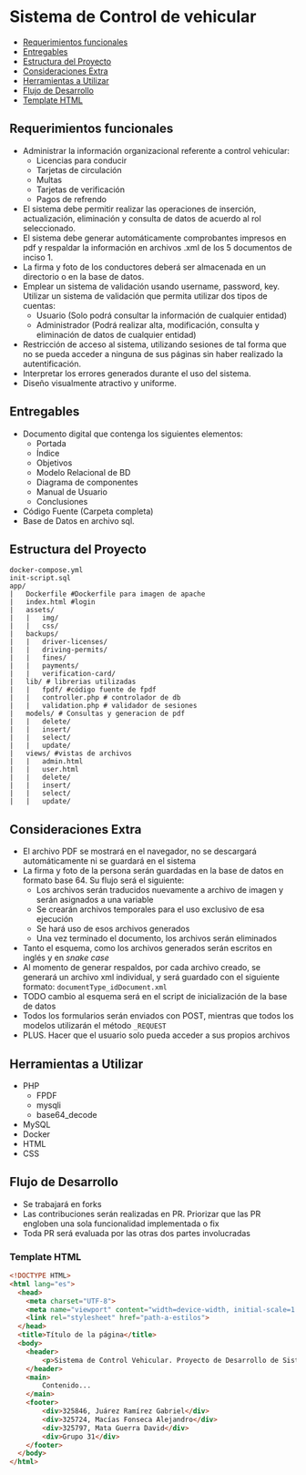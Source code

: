 # Sistema de Control de vehicular 

- [Requerimientos funcionales](##requerimientos-funcionales)
- [Entregables](#entregables)
- [Estructura del Proyecto](#estructura-del-proyecto)
- [Consideraciones Extra](#consideraciones-extra)
- [Herramientas a Utilizar](#herramientas-a-utilizar)
- [Flujo de Desarrollo](#flujo-de-desarrollo)
- [Template HTML](#template-html)

## Requerimientos funcionales
- Administrar la información organizacional referente a control vehicular:
  - Licencias para conducir
  - Tarjetas de circulación
  - Multas
  - Tarjetas de verificación  
  - Pagos de refrendo
- El sistema debe permitir realizar las operaciones de inserción, actualización, eliminación y consulta de datos de acuerdo al rol seleccionado.
- El sistema debe generar automáticamente comprobantes impresos en pdf y respaldar la información en archivos .xml de los 5 documentos de inciso 1.
- La firma   y foto de  los conductores deberá ser almacenada en un directorio o en la base de datos.
- Emplear un sistema de validación usando username, password, key. Utilizar un sistema de validación que permita utilizar dos tipos de cuentas:
  - Usuario (Solo podrá consultar la información de cualquier entidad)
  - Administrador (Podrá realizar alta, modificación, consulta y eliminación de datos de cualquier entidad)
- Restricción de acceso al sistema, utilizando sesiones de tal forma que no se pueda acceder a ninguna de sus páginas sin haber realizado la autentificación.
- Interpretar  los errores  generados durante el uso del sistema.
- Diseño visualmente atractivo y uniforme.

## Entregables
- Documento digital que contenga los siguientes elementos:
    - Portada
    - Índice
    - Objetivos
    - Modelo Relacional de BD
    - Diagrama de componentes
    - Manual de Usuario
    - Conclusiones 
- Código Fuente (Carpeta completa)
- Base de Datos en archivo sql.

## Estructura del Proyecto

```
docker-compose.yml
init-script.sql
app/
|   Dockerfile #Dockerfile para imagen de apache
|   index.html #login
|   assets/
|   |   img/
|   |   css/
|   backups/
|   |   driver-licenses/
|   |   driving-permits/
|   |   fines/
|   |   payments/
|   |   verification-card/
|   lib/ # librerias utilizadas
|   |   fpdf/ #código fuente de fpdf
|   |   controller.php # controlador de db
|   |   validation.php # validador de sesiones
|   models/ # Consultas y generacion de pdf
|   |   delete/
|   |   insert/
|   |   select/
|   |   update/
|   views/ #vistas de archivos
|   |   admin.html
|   |   user.html
|   |   delete/
|   |   insert/
|   |   select/
|   |   update/
```

## Consideraciones Extra
- El archivo PDF se mostrará en el navegador, no se descargará automáticamente ni se guardará en el sistema
- La firma y foto de la persona serán guardadas en la base de datos en formato base 64. Su flujo será el siguiente:
  - Los archivos serán traducidos nuevamente a archivo de imagen y serán asignados a una variable
  - Se crearán archivos temporales para el uso exclusivo de esa ejecución
  - Se hará uso de esos archivos generados
  - Una vez terminado el documento, los archivos serán eliminados
- Tanto el esquema, como los archivos generados serán escritos en inglés y en *snake case*
- Al momento de generar respaldos, por cada archivo creado, se generará un archivo xml individual, y será guardado con el siguiente formato: `documentType_idDocument.xml`
- TODO cambio al esquema será en el script de inicialización de la base de datos
- Todos los formularios serán enviados con POST, mientras que todos los modelos utilizarán el método `_REQUEST`
- PLUS. Hacer que el usuario solo pueda acceder a sus propios archivos
## Herramientas a Utilizar
- PHP
  - FPDF
  - mysqli
  - base64\_decode
- MySQL
- Docker
- HTML
- CSS
## Flujo de Desarrollo
- Se trabajará en forks
- Las contribuciones serán realizadas en PR. Priorizar que las PR engloben una sola funcionalidad implementada o fix
- Toda PR será evaluada por las otras dos partes involucradas

### Template HTML
```html
<!DOCTYPE HTML>
<html lang="es">
  <head>
    <meta charset="UTF-8">
    <meta name="viewport" content="width=device-width, initial-scale=1.0">
    <link rel="stylesheet" href="path-a-estilos">
  </head>
  <title>Título de la página</title>
  <body>
    <header>
        <p>Sistema de Control Vehicular. Proyecto de Desarrollo de Sistemas de Internet 25-1</p>
    </header>
    <main>
        Contenido...
    </main>
    <footer>
        <div>325846, Juárez Ramírez Gabriel</div>
        <div>325724, Macías Fonseca Alejandro</div>
        <div>325797, Mata Guerra David</div>
        <div>Grupo 31</div>
    </footer>
  </body>
</html>
```
